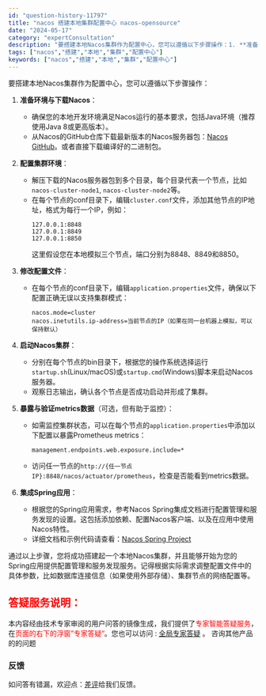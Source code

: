```yaml
---
id: "question-history-11797"
title: "nacos 搭建本地集群配置中心 nacos-opensource"
date: "2024-05-17"
category: "expertConsultation"
description: "要搭建本地Nacos集群作为配置中心，您可以遵循以下步骤操作：1. **准备环境与下载Nacos**：   - 确保您的本地开发环境满足Nacos运行的基本要求，包括Java环境（推荐使用Java 8或更高版本）。   - 从Nacos的GitHub仓库下载最新版本的Nacos服务器包：[Nacos"
tags: ["nacos","搭建","本地","集群","配置中心"]
keywords: ["nacos","搭建","本地","集群","配置中心"]
---
```


要搭建本地Nacos集群作为配置中心，您可以遵循以下步骤操作：

1. **准备环境与下载Nacos**：
   - 确保您的本地开发环境满足Nacos运行的基本要求，包括Java环境（推荐使用Java 8或更高版本）。
   - 从Nacos的GitHub仓库下载最新版本的Nacos服务器包：[Nacos GitHub](https://github.com/alibaba/nacos)。或者直接下载编译好的二进制包。

2. **配置集群环境**：
   - 解压下载的Nacos服务器包到多个目录，每个目录代表一个节点，比如`nacos-cluster-node1`, `nacos-cluster-node2`等。
   - 在每个节点的conf目录下，编辑`cluster.conf`文件，添加其他节点的IP地址，格式为每行一个IP，例如：
     ```
     127.0.0.1:8848
     127.0.0.1:8849
     127.0.0.1:8850
     ```
     这里假设您在本地模拟三个节点，端口分别为8848、8849和8850。

3. **修改配置文件**：
   - 在每个节点的conf目录下，编辑`application.properties`文件，确保以下配置正确无误以支持集群模式：
     ```
     nacos.mode=cluster
     nacos.inetutils.ip-address=当前节点的IP（如果在同一台机器上模拟，可以保持默认）
     ```

4. **启动Nacos集群**：
   - 分别在每个节点的bin目录下，根据您的操作系统选择运行`startup.sh`(Linux/macOS)或`startup.cmd`(Windows)脚本来启动Nacos服务器。
   - 观察日志输出，确认各个节点是否成功启动并形成了集群。

5. **暴露与验证metrics数据**（可选，但有助于监控）：
   - 如需监控集群状态，可以在每个节点的`application.properties`中添加以下配置以暴露Prometheus metrics：
     ```
     management.endpoints.web.exposure.include=*
     ```
   - 访问任一节点的`http://{任一节点IP}:8848/nacos/actuator/prometheus`，检查是否能看到metrics数据。

6. **集成Spring应用**：
   - 根据您的Spring应用需求，参考Nacos Spring集成文档进行配置管理和服务发现的设置。这包括添加依赖、配置Nacos客户端、以及在应用中使用Nacos特性。
   - 详细文档和示例代码请查看：[Nacos Spring Project](https://github.com/nacos-group/nacos-spring-project/wiki/Nacos-Spring-Project-0.3.1-%E6%96%B0%E5%8A%9F%E8%83%BD%E4%BD%BF%E7%94%A8%E6%89%8B%E5%86%8C)

通过以上步骤，您将成功搭建起一个本地Nacos集群，并且能够开始为您的Spring应用提供配置管理和服务发现服务。记得根据实际需求调整配置文件中的具体参数，比如数据库连接信息（如果使用外部存储）、集群节点的网络配置等。
## <font color="#FF0000">答疑服务说明：</font> 

本内容经由技术专家审阅的用户问答的镜像生成，我们提供了<font color="#FF0000">专家智能答疑服务</font>，在<font color="#FF0000">页面的右下的浮窗”专家答疑“</font>。您也可以访问 : [全局专家答疑](https://opensource.alibaba.com/chatBot) 。 咨询其他产品的的问题

### 反馈
如问答有错漏，欢迎点：[差评](https://ai.nacos.io/user/feedbackByEnhancerGradePOJOID?enhancerGradePOJOId=13802)给我们反馈。
